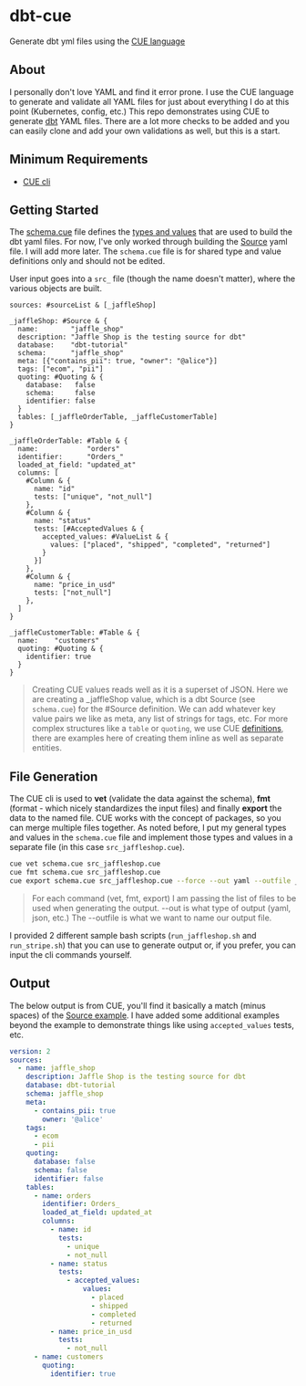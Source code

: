 # dbt-cue

Generate dbt yml files using the [CUE language](https://cuelang.org/)

## About

I personally don't love YAML and find it error prone. I use the CUE language to generate and validate all YAML files for just about everything I do at this point (Kubernetes, config, etc.) This repo demonstrates using CUE to generate [dbt](https://docs.getdbt.com/reference/source-properties) YAML files. There are a lot more checks to be added and you can easily clone and add your own validations as well, but this is a start.

## Minimum Requirements

- [CUE cli](https://github.com/cue-lang/cue#download-and-install)

## Getting Started

The [schema.cue](https://github.com/gilcrest/dbt-cue/blob/main/schema.cue) file defines the [types and values](https://cuetorials.com/overview/types-and-values/) that are used to build the dbt yaml files. For now, I've only worked through building the [Source](https://docs.getdbt.com/reference/source-properties) yaml file. I will add more later. The `schema.cue` file is for shared type and value definitions only and should not be edited.

User input goes into a `src_` file (though the name doesn't matter), where the various objects are built.

```cue
sources: #sourceList & [_jaffleShop]

_jaffleShop: #Source & {
  name:        "jaffle_shop"
  description: "Jaffle Shop is the testing source for dbt"
  database:    "dbt-tutorial"
  schema:      "jaffle_shop"
  meta: [{"contains_pii": true, "owner": "@alice"}]
  tags: ["ecom", "pii"]
  quoting: #Quoting & {
    database:   false
    schema:     false
    identifier: false
  }
  tables: [_jaffleOrderTable, _jaffleCustomerTable]
}

_jaffleOrderTable: #Table & {
  name:            "orders"
  identifier:      "Orders_"
  loaded_at_field: "updated_at"
  columns: [
    #Column & {
      name: "id"
      tests: ["unique", "not_null"]
    },
    #Column & {
      name: "status"
      tests: [#AcceptedValues & {
        accepted_values: #ValueList & {
          values: ["placed", "shipped", "completed", "returned"]
        }
      }]
    },
    #Column & {
      name: "price_in_usd"
      tests: ["not_null"]
    },
  ]
}

_jaffleCustomerTable: #Table & {
  name:    "customers"
  quoting: #Quoting & {
    identifier: true
  }
}
```

> Creating CUE values reads well as it is a superset of JSON. Here we are creating a _jaffleShop value, which is a dbt Source (see `schema.cue`) for the #Source definition. We can add whatever key value pairs we like as meta, any list of strings for tags, etc. For more complex structures like a `table` or `quoting`, we use CUE [definitions](https://cuetorials.com/overview/types-and-values/#definitions), there are examples here of creating them inline as well as separate entities.

## File Generation

The CUE cli is used to **vet** (validate the data against the schema), **fmt** (format - which nicely standardizes the input files) and finally **export** the data to the named file. CUE works with the concept of packages, so you can merge multiple files together. As noted before, I put my general types and values in the `schema.cue` file and implement those types and values in a separate file (in this case `src_jaffleshop.cue`).

```bash
cue vet schema.cue src_jaffleshop.cue
cue fmt schema.cue src_jaffleshop.cue
cue export schema.cue src_jaffleshop.cue --force --out yaml --outfile _jaffle_shop__sources.yml
```

> For each command (vet, fmt, export) I am passing the list of files to be used when generating the output. --out is what type of output (yaml, json, etc.) The --outfile is what we want to name our output file.

I provided 2 different sample bash scripts (`run_jaffleshop.sh` and `run_stripe.sh`) that you can use to generate output or, if you prefer, you can input the cli commands yourself.

## Output

The below output is from CUE, you'll find it basically a match (minus spaces) of the [Source example](https://docs.getdbt.com/reference/source-properties#example). I have added some additional examples beyond the example to demonstrate things like using `accepted_values` tests, etc.

```yml
version: 2
sources:
  - name: jaffle_shop
    description: Jaffle Shop is the testing source for dbt
    database: dbt-tutorial
    schema: jaffle_shop
    meta:
      - contains_pii: true
        owner: '@alice'
    tags:
      - ecom
      - pii
    quoting:
      database: false
      schema: false
      identifier: false
    tables:
      - name: orders
        identifier: Orders_
        loaded_at_field: updated_at
        columns:
          - name: id
            tests:
              - unique
              - not_null
          - name: status
            tests:
              - accepted_values:
                  values:
                    - placed
                    - shipped
                    - completed
                    - returned
          - name: price_in_usd
            tests:
              - not_null
      - name: customers
        quoting:
          identifier: true
```
